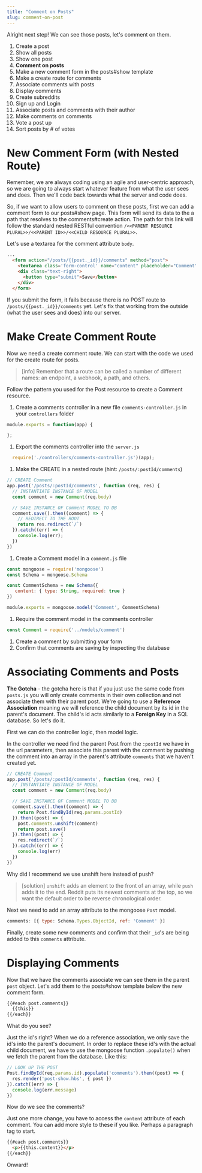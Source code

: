 ```yaml
---
title: "Comment on Posts"
slug: comment-on-post
---
```


Alright next step! We can see those posts, let's comment on them.

1. Create a post
1. Show all posts
1. Show one post
1. **Comment on posts**
  1. Make a new comment form in the posts#show template
  1. Make a create route for comments
  1. Associate comments with posts
  1. Display comments
1. Create subreddits
1. Sign up and Login
1. Associate posts and comments with their author
1. Make comments on comments
1. Vote a post up
1. Sort posts by # of votes


# New Comment Form (with Nested Route)

Remember, we are always coding using an agile and user-centric approach, so we are going to always start whatever feature from what the user sees and does. Then we'll code back towards what the server and code does.

So, if we want to allow users to comment on these posts, first we can add a comment form to our posts#show page. This form will send its data to the a path that resolves to the comments#create action. The path for this link will follow the standard nested RESTful convention `/<<PARENT RESOURCE PLURAL>>/<<PARENT ID>>/<<CHILD RESOURCE PLURAL>>`.

Let's use a textarea for the comment attribute `body`.

```html
...
  <form action="/posts/{{post._id}}/comments" method="post">
    <textarea class='form-control' name="content" placeholder="Comment"></textarea>
    <div class="text-right">
      <button type="submit">Save</button>
    </div>
  </form>
```

If you submit the form, it fails because there is no POST route to `/posts/{{post._id}}/comments` yet. Let's fix that working from the outside (what the user sees and does) into our server.

# Make Create Comment Route

Now we need a create comment route. We can start with the code we used for the create route for posts.

> [info]
> Remember that a route can be called a number of different names: an endpoint, a webhook, a path, and others.

Follow the pattern you used for the Post resource to create a Comment resource.

1. Create a comments controller in a new file `comments-controller.js` in your `controllers` folder

  ```js
  module.exports = function(app) {

  };
  ```

1. Export the comments controller into the `server.js`

  ```js
    require('./controllers/comments-controller.js')(app);
  ```

1. Make the CREATE in a nested route (hint: `/posts/:postId/comments`)

```js
// CREATE Comment
app.post('/posts/:postId/comments', function (req, res) {
  // INSTANTIATE INSTANCE OF MODEL
  const comment = new Comment(req.body)

  // SAVE INSTANCE OF Comment MODEL TO DB
  comment.save().then((comment) => {
    // REDIRECT TO THE ROOT
    return res.redirect(`/`)
  }).catch((err) => {
    console.log(err);
  })
})
```

1. Create a Comment model in a `comment.js` file

```js
const mongoose = require('mongoose')
const Schema = mongoose.Schema

const CommentSchema = new Schema({
   content: { type: String, required: true }
})

module.exports = mongoose.model('Comment', CommentSchema)
```

1. Require the comment model in the comments controller

  ```js
  const Comment = require('../models/comment')
  ```

1. Create a comment by submitting your form
1. Confirm that comments are saving by inspecting the database

# Associating Comments and Posts

**The Gotcha** - the gotcha here is that if you just use the same code from `posts.js` you will only create comments in their own collection and not associate them with their parent post. We're going to use a **Reference Association** meaning we will reference the child document by its id in the parent's document. The child's id acts similarly to a **Foreign Key** in a SQL database. So let's do it.

First we can do the controller logic, then model logic.

In the controller we need find the parent Post from the `:postId` we have in the url parameters, then associate this parent with the comment by pushing the comment into an array in the parent's attribute `comments` that we haven't created yet.

```js
// CREATE Comment
app.post('/posts/:postId/comments', function (req, res) {
  // INSTANTIATE INSTANCE OF MODEL
  const comment = new Comment(req.body)

  // SAVE INSTANCE OF Comment MODEL TO DB
  comment.save().then((comment) => {
    return Post.findById(req.params.postId)
  }).then((post) => {
    post.comments.unshift(comment)
    return post.save()
  }).then((post) => {
    res.redirect(`/`)
  }).catch((err) => {
    console.log(err)
  })
})
```

Why did I recommend we use unshift here instead of push?

> [solution]
> `unshift` adds an element to the front of an array, while `push` adds it to the end. Reddit puts its newest comments at the top, so we want the default order to be reverse chronological order.

Next we need to add an array attribute to the mongoose `Post` model.

```js
comments: [{ type: Schema.Types.ObjectId, ref: 'Comment' }]
```

Finally, create some new comments and confirm that their `_id`'s are being added to this `comments` attribute.

# Displaying Comments

Now that we have the comments associate we can see them in the parent `post` object. Let's add them to the posts#show template below the new comment form.

```html
{{#each post.comments}}   
  {{this}}
{{/each}}
```

What do you see?

Just the id's right? When we do a reference association, we only save the id's into the parent's document. In order to replace these id's with the actual child document, we have to use the mongoose function `.populate()` when we fetch the parent from the database. Like this:

```js
// LOOK UP THE POST
Post.findById(req.params.id).populate('comments').then((post) => {
  res.render('post-show.hbs', { post })
}).catch((err) => {
  console.log(err.message)
})
```

Now do we see the comments?

Just one more change, you have to access the `content` attribute of each comment. You can add more style to these if you like. Perhaps a paragraph tag to start.

```html
{{#each post.comments}}   
  <p>{{this.content}}</p>
{{/each}}
```

Onward!
